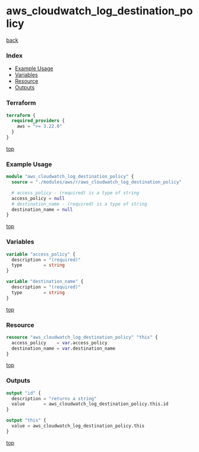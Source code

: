 # aws_cloudwatch_log_destination_policy

[back](../aws.md)

### Index

- [Example Usage](#example-usage)
- [Variables](#variables)
- [Resource](#resource)
- [Outputs](#outputs)

### Terraform

```terraform
terraform {
  required_providers {
    aws = ">= 3.22.0"
  }
}
```

[top](#index)

### Example Usage

```terraform
module "aws_cloudwatch_log_destination_policy" {
  source = "./modules/aws/r/aws_cloudwatch_log_destination_policy"

  # access_policy - (required) is a type of string
  access_policy = null
  # destination_name - (required) is a type of string
  destination_name = null
}
```

[top](#index)

### Variables

```terraform
variable "access_policy" {
  description = "(required)"
  type        = string
}

variable "destination_name" {
  description = "(required)"
  type        = string
}
```

[top](#index)

### Resource

```terraform
resource "aws_cloudwatch_log_destination_policy" "this" {
  access_policy    = var.access_policy
  destination_name = var.destination_name
}
```

[top](#index)

### Outputs

```terraform
output "id" {
  description = "returns a string"
  value       = aws_cloudwatch_log_destination_policy.this.id
}

output "this" {
  value = aws_cloudwatch_log_destination_policy.this
}
```

[top](#index)